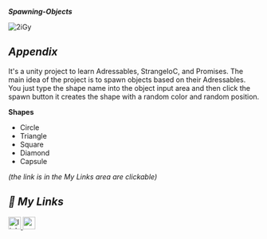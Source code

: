 
***Spawning-Objects***

![2iGy](https://github.com/enginc4n/My-Trial-One/assets/76838257/4bec5c1b-6686-42ca-98ee-b80fa7625236)

## ***Appendix***

 It's a unity project to learn Adressables, StrangeIoC, and Promises. The main idea of the project is to spawn objects based on their Adressables. 
 You just type the shape name into the object input area and then click the spawn button it creates the shape with a random color and random position.

 **Shapes**
 - Circle
 - Triangle
 - Square
 - Diamond
 - Capsule
 
 *(the link is in the My Links area are clickable)*



## ***🔗 My Links***

<a href="https://linkedin.com/in/enginc4n" target="_blank">
<img src=https://img.shields.io/badge/linkedin-%231E77B5.svg?&style=for-the-badge&logo=linkedin&logoColor=white alt=linkedin style="margin-bottom: 5px;"height="25" />
<a href="https://enginc4n.itch.io/spawning-object" target="_blank">
<img src=https://img.shields.io/badge/itchio-enginc4n-critical?logo=Itch.io height="25">
